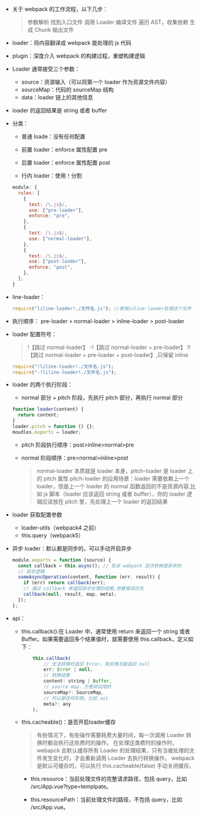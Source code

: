 - 关于 webpack 的工作流程，以下几步：

  > 参数解析
  > 找到入口文件
  > 调用 Loader 编译文件
  > 遍历 AST，收集依赖
  > 生成 Chunk
  > 输出文件

- loader：将内容翻译成 webpack 能处理的 js 代码
- plugin：深度介入 webpack 的构建过程，重塑构建逻辑

- Loader 通常接受三个参数：

  - source：资源输入（可以将第一个 loader 作为资源文件内容）
  - sourceMap：代码的 sourceMap 结构
  - data：loader 链上的其他信息

- loader 的返回结果是 string 或者 buffer

- 分类：

  - 普通 loade：没有任何配置

  - 前置 loader：enforce 属性配置 pre

  - 后置 loader：enforce 属性配置 post

  - 行内 loader：使用！分割

  ```js
  module: {
    rules: [
      {
        test: /\.js$/,
        use: ["pre-loader"],
        enforce: "pre",
      },
      {
        test: /\.js$/,
        use: ["normal-loader"],
      },
      {
        test: /\.js$/,
        use: ["post-loader"],
        enforce: "post",
      },
    ];
  }
  ```

- line-loader：

  ```js
  require("liline-loader!./文件名.js"); //使用inline-laoder处理这个文件
  ```

- 执行顺序： pre-loader > normal-loader > inline-loader > post-loader
- loader 配置符号：

  > !【跳过 normal-loader】
  > -!【跳过 normal-loader + pre-loader】
  > !!【跳过 normal-loader + pre-loader + post-loader】,只保留 inline

  ```js
  require("!liline-loader!./文件名.js");
  require("-!liline-loader!./文件名.js");
  ```

- loader 的两个执行阶段：

  - normal 部分 + pitch 阶段，先执行 pitch 部分，再执行 normal 部分

  ```js
  function loader(content) {
    return content;
  }
  loader.pitch = function () {};
  moudles.exports = loader;
  ```

  - pitch 阶段执行顺序：post>inline>normal>pre

  - normal 阶段顺序：pre>normal>inline>post
    > normal-loader 本质就是 loader 本身，pitch-loader 是 loader 上的 pitch 属性
    > pitch-loader 的应用场景：loader 需要依赖上一个 loader，但是上一个 loader 的 normal 函数返回的不是资源内容,比如 js 脚本（loader 应该返回 string 或者 buffer），你的 loader 逻辑应该放在 pitch 里，先处理上一个 loader 的返回结果

- loader 获取配置参数

  - loader-utils（webpack4 之前）
  - this.query（webpack5）

- 异步 loader：默认都是同步的，可以手动开启异步

  ```js
  module.exports = function (source) {
    const callback = this.async(); // 告诉 webpack 这次转换是异步的
    // 异步逻辑
    someAsyncOperation(content, function (err, result) {
      if (err) return callback(err);
      // 通过 callback 来返回异步处理的结果,参数错误优先
      callback(null, result, map, meta);
    });
  };
  ```

- api：
  - this.callback():在 Loader 中，通常使用 return 来返回一个 string 或者 Buffer。如果需要返回多个结果值时，就需要使用 this.callback，定义如下：
    ```js
        this.callback(
            // 无法转换时返回 Error，其余情况都返回 null
            err: Error | null,
            // 转换结果
            content: string | Buffer,
            // source map，方便调试用的
            sourceMap?: SourceMap,
            // 可以是任何东西。比如 ast
            meta?: any
        );
    ```
  - this.cacheable()：是否开启loader缓存
    > 有些情况下，有些操作需要耗费大量时间，每一次调用 Loader 转换时都会执行这些费时的操作。
    > 在处理这类费时的操作时， webapck 会默认缓存所有 Loader 的处理结果，只有当被处理的文件发生变化时，才会重新调用 Loader 去执行转换操作。
    > webpack 是默认可缓存的，可以执行 this.cacheable(false) 手动关闭缓存。

    - this.resource：当前处理文件的完整请求路径，包括 query，比如 /src/App.vue?type=templpate。

    - this.resourcePath：当前处理文件的路径，不包括 query，比如 /src/App.vue。

